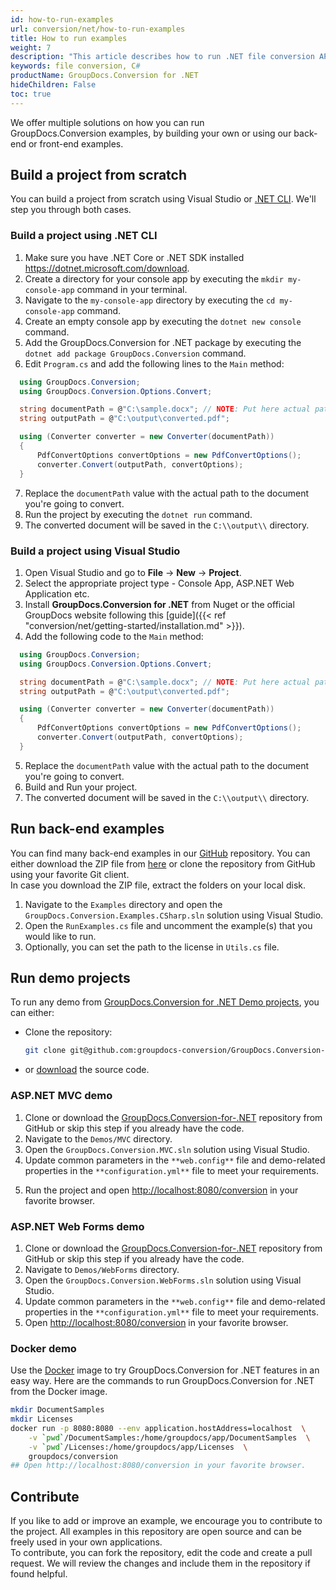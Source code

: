 ```yaml
---
id: how-to-run-examples
url: conversion/net/how-to-run-examples
title: How to run examples
weight: 7
description: "This article describes how to run .NET file conversion API code examples."
keywords: file conversion, C#
productName: GroupDocs.Conversion for .NET
hideChildren: False
toc: true
---
```

<!--
{{< alert style="warning" >}}Before running an example make sure that GroupDocs.Conversion has been installed successfully.{{< /alert >}}

This article describes how to run .NET file conversion API code examples.
-->
We offer multiple solutions on how you can run GroupDocs.Conversion examples, by building your own or using our back-end or front-end examples.

<!--Please choose one from the following list:-->

## Build a project from scratch

You can build a project from scratch using Visual Studio or [.NET CLI](https://docs.microsoft.com/en-us/dotnet/core/tools/). We'll step you through both cases.

### Build a project using .NET CLI

1. Make sure you have .NET Core or .NET SDK installed <https://dotnet.microsoft.com/download>.
2. Create a directory for your console app by executing the `mkdir my-console-app` command in your terminal.
3. Navigate to the `my-console-app` directory by executing the `cd my-console-app` command.
4. Create an empty console app by executing the `dotnet new console` command.
5. Add the GroupDocs.Conversion for .NET package by executing the `dotnet add package GroupDocs.Conversion` command.
6. Edit `Program.cs` and add the following lines to the `Main` method:
  
  ```csharp
    using GroupDocs.Conversion;
	using GroupDocs.Conversion.Options.Convert;

    string documentPath = @"C:\sample.docx"; // NOTE: Put here actual path for your document
    string outputPath = @"C:\output\converted.pdf";
  
    using (Converter converter = new Converter(documentPath))
    {
        PdfConvertOptions convertOptions = new PdfConvertOptions();
        converter.Convert(outputPath, convertOptions);
    }
  ```
  
7. Replace the `documentPath` value with the actual path to the document you're going to convert.
8. Run the project by executing the `dotnet run` command.
9. The converted document will be saved in the `C:\\output\\` directory.

### Build a project using Visual Studio

1. Open Visual Studio and go to **File** -> **New** -> **Project**.
2. Select the appropriate project type - Console App, ASP.NET Web Application etc.
3. Install **GroupDocs.Conversion for .NET** from Nuget or the official GroupDocs website following this [guide]({{< ref "conversion/net/getting-started/installation.md" >}}).
4. Add the following code to the `Main` method:

  ```csharp
    using GroupDocs.Conversion;
	using GroupDocs.Conversion.Options.Convert;

    string documentPath = @"C:\sample.docx"; // NOTE: Put here actual path for your document
    string outputPath = @"C:\output\converted.pdf";
  
    using (Converter converter = new Converter(documentPath))
    {
        PdfConvertOptions convertOptions = new PdfConvertOptions();
        converter.Convert(outputPath, convertOptions);
    }
  ```

5. Replace the `documentPath` value with the actual path to the document you're going to convert.
6. Build and Run your project.
7. The converted document will be saved in the `C:\\output\\` directory.

## Run back-end examples

You can find many back-end examples in our [GitHub](https://github.com/groupdocs-conversion/GroupDocs.Conversion-for-.NET) repository. You can either download the ZIP file from [here](https://github.com/groupdocs-conversion/GroupDocs.Conversion-for-.NET/archive/master.zip) or clone the repository from GitHub using your favorite Git client.  
In case you download the ZIP file, extract the folders on your local disk.

1. Navigate to the `Examples` directory and open the `GroupDocs.Conversion.Examples.CSharp.sln` solution using Visual Studio.
2. Open the `RunExamples.cs` file and uncomment the example(s) that you would like to run.
3. Optionally, you can set the path to the license in `Utils.cs` file.

## Run demo projects

To run any demo from [GroupDocs.Conversion for .NET Demo projects](https://github.com/groupdocs-conversion/GroupDocs.Conversion-for-.NET/tree/master/Demos/), you can either:

* Clone the repository:

  ```bash
  git clone git@github.com:groupdocs-conversion/GroupDocs.Conversion-for-.NET.git  
  ```

* or [download](https://github.com/groupdocs-conversion/GroupDocs.Conversion-for-.NET/archive/master.zip) the source code.

### ASP.NET MVC demo

1. Clone or download the [GroupDocs.Conversion-for-.NET](https://github.com/groupdocs-conversion/GroupDocs.Conversion-for-.NET) repository from GitHub or skip this step if you already have the code.
2. Navigate to the `Demos/MVC` directory.
3. Open the `GroupDocs.Conversion.MVC.sln` solution using Visual Studio.
4. Update common parameters in the `**web.config**` file and demo-related properties in the `**configuration.yml**` file to meet your requirements.
<!--
 see more about configuring the demo at ["Configuration"](https://github.com/groupdocs-conversion/GroupDocs.Conversion-for-.NET/tree/master/Demos/MVC#configuration) section. -->
5. Run the project and open [http://localhost:8080/conversion](http://localhost:8080/conversion) in your favorite browser.
<!--
{{< alert style="info" >}}

For more details about demo configuration please refer to ["Configuration"](https://github.com/groupdocs-conversion/GroupDocs.Conversion-for-.NET/tree/master/Demos/MVC#configuration) section.

{{< /alert >}}
-->
### ASP.NET Web Forms demo

1. Clone or download the [GroupDocs.Conversion-for-.NET](https://github.com/groupdocs-conversion/GroupDocs.Conversion-for-.NET) repository from GitHub or skip this step if you already have the code.
2. Navigate to `Demos/WebForms` directory.
3. Open the `GroupDocs.Conversion.WebForms.sln` solution using Visual Studio.
4. Update common parameters in the `**web.config**` file and demo-related properties in the `**configuration.yml**` file to meet your requirements.
5. Open [http://localhost:8080/conversion](http://localhost:8080/conversion) in your favorite browser.

<!--
{{< alert style="info" >}}

For more details about demo configuration please refer to ["Configuration"](https://github.com/groupdocs-conversion/GroupDocs.Conversion-for-.NET/tree/master/Demos/WebForms#configuration) section.

{{< /alert >}}
-->
### Docker demo

Use the [Docker](https://www.docker.com/) image to try GroupDocs.Conversion for .NET features in an easy way. Here are the commands to run GroupDocs.Conversion for .NET from the Docker image.

```bash
mkdir DocumentSamples
mkdir Licenses
docker run -p 8080:8080 --env application.hostAddress=localhost  \
    -v `pwd`/DocumentSamples:/home/groupdocs/app/DocumentSamples  \
    -v `pwd`/Licenses:/home/groupdocs/app/Licenses  \
    groupdocs/conversion
## Open http://localhost:8080/conversion in your favorite browser.
```

## Contribute

If you like to add or improve an example, we encourage you to contribute to the project. All examples in this repository are open source and can be freely used in your own applications.  
To contribute, you can fork the repository, edit the code and create a pull request. We will review the changes and include them in the repository if found helpful.
